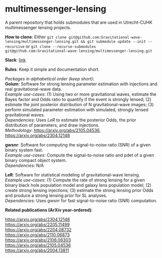 # multimessenger-lensing
A parent repository that holds submodules that are used in Utrecht-CUHK multimessenger lensing projects. 

**How to clone**: Either `git clone git@github.com:Gravitational-wave-lensing/multimessenger-lensing.git && git submodule update --init --recursive` or `git clone --recurse-submodules git@github.com:Gravitational-wave-lensing/multimessenger-lensing.git`

**Slack**: [link](https://join.slack.com/t/multimessengerlensing/shared_invite/zt-1w4bh5s42-V7O0WpTt3mFa1Lk2aEr2Dg) 

**Rules**: Keep it simple and documentation short. 

*Packages in alphabetical order (keep short):*\
**Golum**: Software for strong lensing parameter estimation with injections and real gravitational-wave data.\
*Example use-cases*: (1) Using two or more gravitational waves, estimate the Bayes factor and Odds ratio to quantify if the event is strongly lensed; (2) estimate the joint posterior distribution of N gravitational-wave images; (3) perform simulated parameter estimation with simulated, strongly lensed gravitational waves. \
*Dependencies*: Uses *LeR* to estimate the posterior Odds, the prior distribution of parameters, and draw injections. \
*Methodology*: https://arxiv.org/abs/2105.04536, https://arxiv.org/abs/2304.12148

**gwsnr**: Software for computing the signal-to-noise ratio (SNR) of a given binary system fast.\
*Example use-cases*: Compute the signal-to-noise ratio and pdet of a given binary compact object system.\
*Dependencies*: N/A

**LeR**: Software for statistical modeling of gravitational-wave lensing. \
*Example use-cases*: (1) Compute the rate of strong lensing for a given binary black hole population model and galaxy lens population model; (2) create strong lensing injections; (3) estimate the strong lensing prior Odds and produce a strong lensing prior for SL analyses.\
*Dependencies*: Uses gwsnr for fast signal-to-noise ratio (SNR) computation.


**Related publications (ArXiv year-ordered)**:

https://arxiv.org/abs/2304.12148 \
https://arxiv.org/abs/2205.11499 \
https://arxiv.org/abs/2204.08732 \
https://arxiv.org/abs/2110.06873 \
https://arxiv.org/abs/2106.06303 \
https://arxiv.org/abs/2105.04536 \
https://arxiv.org/abs/2004.13811

